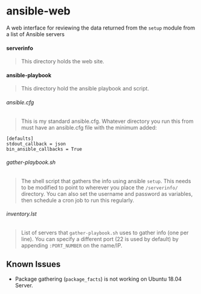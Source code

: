 # ansible-web
A web interface for reviewing the data returned from the `setup` module from a list of Ansible servers

#### serverinfo
>This directory holds the web site.

#### ansible-playbook
>This directory hold the ansible playbook and script.

###### ansible.cfg

>This is my standard ansible.cfg. Whatever directory you run this from must have an ansible.cfg file with the minimum added:

```
[defaults]
stdout_callback = json
bin_ansible_callbacks = True
```

###### gather-playbook.sh
>The shell script that gathers the info using ansible `setup`. This needs to be modified to point to wherever you place the `/serverinfo/` directory. You can also set the username and password as variables, then schedule a cron job to run this regularly.

###### inventory.lst
>List of servers that `gather-playbook.sh` uses to gather info (one per line). You can specify a different port (22 is used by default) by appending `:PORT_NUMBER` on the name/IP.

## Known Issues
 - Package gathering (`package_facts`) is not working on Ubuntu 18.04 Server.
